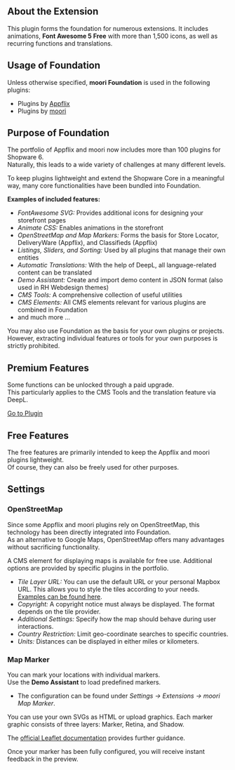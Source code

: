 ## About the Extension

This plugin forms the foundation for numerous extensions. It includes animations, **Font Awesome 5 Free** with more than 1,500 icons, as well as recurring functions and translations.

## Usage of Foundation

Unless otherwise specified, **moori Foundation** is used in the following plugins:

* Plugins by [Appflix](https://store.shopware.com/de/extension-partners/appflix-ug)
* Plugins by [moori](https://store.shopware.com/de/extension-partners/moori)

## Purpose of Foundation

The portfolio of Appflix and moori now includes more than 100 plugins for Shopware 6.  
Naturally, this leads to a wide variety of challenges at many different levels.

To keep plugins lightweight and extend the Shopware Core in a meaningful way, many core functionalities have been bundled into Foundation.

**Examples of included features:**

- *FontAwesome SVG:* Provides additional icons for designing your storefront pages
- *Animate CSS:* Enables animations in the storefront
- *OpenStreetMap and Map Markers:* Forms the basis for Store Locator, DeliveryWare (Appflix), and Classifieds (Appflix)
- *Listings, Sliders, and Sorting:* Used by all plugins that manage their own entities
- *Automatic Translations:* With the help of DeepL, all language-related content can be translated
- *Demo Assistant:* Create and import demo content in JSON format (also used in RH Webdesign themes)
- *CMS Tools:* A comprehensive collection of useful utilities
- *CMS Elements:* All CMS elements relevant for various plugins are combined in Foundation
- and much more …

You may also use Foundation as the basis for your own plugins or projects.  
However, extracting individual features or tools for your own purposes is strictly prohibited.

## Premium Features

Some functions can be unlocked through a paid upgrade.  
This particularly applies to the CMS Tools and the translation feature via DeepL.

[Go to Plugin](https://store.shopware.com/de/moorl87443379024m12/features-add-on-foundation.html)

## Free Features

The free features are primarily intended to keep the Appflix and moori plugins lightweight.  
Of course, they can also be freely used for other purposes.

## Settings

### OpenStreetMap

Since some Appflix and moori plugins rely on OpenStreetMap, this technology has been directly integrated into Foundation.  
As an alternative to Google Maps, OpenStreetMap offers many advantages without sacrificing functionality.

A CMS element for displaying maps is available for free use. Additional options are provided by specific plugins in the portfolio.

- *Tile Layer URL:* You can use the default URL or your personal Mapbox URL. This allows you to style the tiles according to your needs. [Examples can be found here](https://leaflet-extras.github.io/leaflet-providers/preview/).
- *Copyright:* A copyright notice must always be displayed. The format depends on the tile provider.
- *Additional Settings:* Specify how the map should behave during user interactions.
- *Country Restriction:* Limit geo-coordinate searches to specific countries.
- *Units:* Distances can be displayed in either miles or kilometers.

### Map Marker

You can mark your locations with individual markers.  
Use the **Demo Assistant** to load predefined markers.

- The configuration can be found under *Settings → Extensions → moori Map Marker*.

You can use your own SVGs as HTML or upload graphics. Each marker graphic consists of three layers: Marker, Retina, and Shadow.

The [official Leaflet documentation](https://leafletjs.com/examples/custom-icons/) provides further guidance.

Once your marker has been fully configured, you will receive instant feedback in the preview.  
